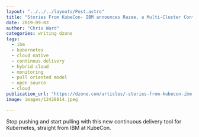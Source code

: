 ```yaml
---
layout: "../../../layouts/Post.astro"
title: "Stories From KubeCon- IBM announces Razee, a Multi-Cluster Continuous..."
date: 2019-09-03
author: "Chris Ward"
categories: writing dzone
tags: 
  - ibm
  - kubernetes
  - cloud native
  - continous delivery
  - hybrid cloud
  - monitoring
  - pull oriented model
  - open source
  - cloud
publication_url: "https://dzone.com/articles/-stories-from-kubecon-ibm-announces-razee-a-multi"
image: images/12428814.jpeg

---
```

Stop pushing and start pulling with this new continuous delivery tool for Kubernetes, straight from IBM at KubeCon.

